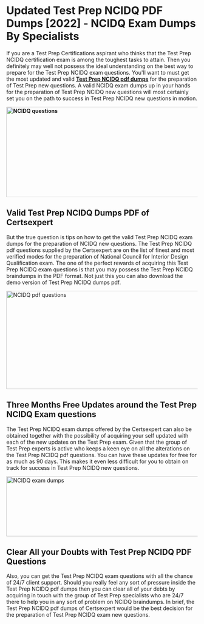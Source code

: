 <h1><strong>Updated Test Prep NCIDQ PDF Dumps [2022] - NCIDQ Exam Dumps By Specialists&nbsp;</strong></h1>
<p><span style="font-weight: 400;">If you are a Test Prep Certifications aspirant who thinks that the Test Prep NCIDQ certification exam is among the toughest tasks to attain. Then you definitely may well not possess the ideal understanding on the best way to prepare for the Test Prep NCIDQ exam questions. You'll want to must get the most updated and valid <strong><a href="https://www.certsexpert.com/NCIDQ-pdf-questions.html">Test Prep NCIDQ pdf dumps</a></strong> for the preparation of Test Prep new questions. A valid  NCIDQ exam dumps up in your hands for the preparation of Test Prep NCIDQ new questions will most certainly set you on the path to success in Test Prep NCIDQ new questions in motion.</span></p>
<p><span style="font-weight: 400;"><strong><img style="display: block; margin-left: auto; margin-right: auto;" src="https://i.ibb.co/QXh983F/73475278-2429792180625311-4586132736837681152-n.jpg" alt="NCIDQ questions" width="632" height="238" /></strong></span></p>
<h2><strong>Valid Test Prep NCIDQ Dumps PDF of Certsexpert</strong></h2>
<p><span style="font-weight: 400;">But the true question is tips on how to get the valid Test Prep NCIDQ exam dumps for the preparation of NCIDQ new questions. The Test Prep NCIDQ pdf questions supplied by the Certsexpert are on the list of finest and most verified modes for the preparation of National Council for Interior Design Qualification exam. The one of the perfect rewards of acquiring this Test Prep NCIDQ exam questions is that you may possess the Test Prep NCIDQ braindumps in the PDF format. Not just this you can also download the demo version of Test Prep NCIDQ dumps pdf.</span></p>
<p><span style="font-weight: 400;"><img style="display: block; margin-left: auto; margin-right: auto;" src="https://i.ibb.co/Jd8hN2L/76714008-3182067705200142-8735104740007870464-n.jpg" alt="NCIDQ pdf questions" width="701" height="259" /></span></p>
<h2><strong>Three Months Free Updates around the Test Prep NCIDQ Exam questions</strong></h2>
<p><span style="font-weight: 400;">The Test Prep NCIDQ exam dumps offered by the Certsexpert can also be obtained together with the possibility of acquiring your self updated with each of the new updates on the Test Prep exam. Given that the group of Test Prep experts is active who keeps a keen eye on all the alterations on the Test Prep NCIDQ pdf questions. You can have these updates for free for as much as 90 days. This makes it even less difficult for you to obtain on track for success in Test Prep NCIDQ new questions.</span></p>
<p><span style="font-weight: 400;"><a href="https://www.certsexpert.com/NCIDQ-pdf-questions.html"><img style="display: block; margin-left: auto; margin-right: auto;" src="https://i.ibb.co/TMnKrkJ/75398236-424489711531572-5064688549987614720-n.jpg" alt="NCIDQ exam dumps" width="714" height="158" /></a></span></p>
<h2><strong>Clear All your Doubts with Test Prep NCIDQ PDF Questions</strong></h2>
<p>Also, you can get the Test Prep NCIDQ exam questions with all the chance of 24/7 client support. Should you really feel any sort of pressure inside the Test Prep NCIDQ pdf dumps then you can clear all of your debts by acquiring in touch with the group of Test Prep specialists who are 24/7 there to help you in any sort of problem on  NCIDQ braindumps. In brief, the Test Prep NCIDQ pdf dumps of Certsexpert would be the best decision for the preparation of Test Prep NCIDQ exam new questions.</p>
